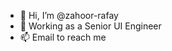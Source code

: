 - 👋 Hi, I’m @zahoor-rafay
- 👀 Working as a Senior UI Engineer
- 📫 Email to reach me 

<!---
zahoor-rafay/zahoor-rafay is a ✨ special ✨ repository because its `README.md` (this file) appears on your GitHub profile.
You can click the Preview link to take a look at your changes.
--->
